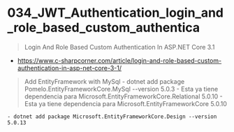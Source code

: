 # 034_JWT_Authentication_login_and_role_based_custom_authentica

> Login And Role Based Custom Authentication In ASP.NET Core 3.1
- https://www.c-sharpcorner.com/article/login-and-role-based-custom-authentication-in-asp-net-core-3-1/

> Add EntityFramework with MySql
	- dotnet add package Pomelo.EntityFrameworkCore.MySql --version 5.0.3
		- Esta ya tiene dependencia para Microsoft.EntityFrameworkCore.Relational 5.0.10
			- Esta ya tiene dependencia para Microsoft.EntityFrameworkCore 5.0.10
			
	- dotnet add package Microsoft.EntityFrameworkCore.Design --version 5.0.13

